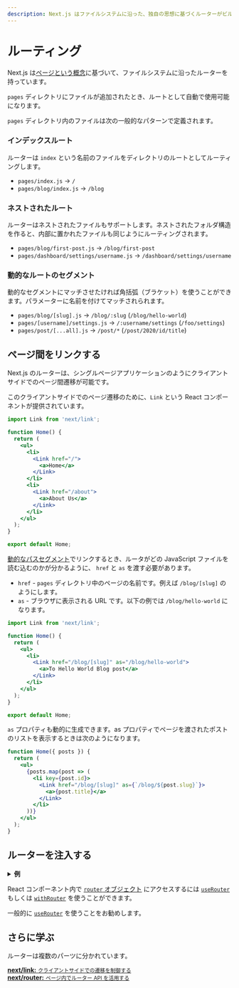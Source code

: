 ```yaml
---
description: Next.js はファイルシステムに沿った、独自の思想に基づくルーターがビルトインで導入されています。このページで学んでいきましょう。
---
```


# ルーティング

Next.js は[ページという概念](/docs/basic-features/pages.md)に基づいて、ファイルシステムに沿ったルーターを持っています。

`pages` ディレクトリにファイルが追加されたとき、ルートとして自動で使用可能になります。

`pages` ディレクトリ内のファイルは次の一般的なパターンで定義されます。

### インデックスルート

ルーターは `index` という名前のファイルをディレクトリのルートとしてルーティングします。

- `pages/index.js` → `/`
- `pages/blog/index.js` → `/blog`

### ネストされたルート

ルーターはネストされたファイルもサポートします。ネストされたフォルダ構造を作ると、内部に置かれたファイルも同じようにルーティングされます。

- `pages/blog/first-post.js` → `/blog/first-post`
- `pages/dashboard/settings/username.js` → `/dashboard/settings/username`

### 動的なルートのセグメント

動的なセグメントにマッチさせたければ角括弧（ブラケット）を使うことができます。パラメーターに名前を付けてマッチされられます。

- `pages/blog/[slug].js` → `/blog/:slug` (`/blog/hello-world`)
- `pages/[username]/settings.js` → `/:username/settings` (`/foo/settings`)
- `pages/post/[...all].js` → `/post/*` (`/post/2020/id/title`)

## ページ間をリンクする

Next.js のルーターは、シングルページアプリケーションのようにクライアントサイドでのページ間遷移が可能です。

このクライアントサイドでのページ遷移のために、`Link` という React コンポーネントが提供されています。

```jsx
import Link from 'next/link';

function Home() {
  return (
    <ul>
      <li>
        <Link href="/">
          <a>Home</a>
        </Link>
      </li>
      <li>
        <Link href="/about">
          <a>About Us</a>
        </Link>
      </li>
    </ul>
  );
}

export default Home;
```

[動的なパスセグメント](/docs/routing/dynamic-routes.md)でリンクするとき、ルータがどの JavaScript ファイルを読む込むのかが分かるように、 `href` と `as` を渡す必要があります。

- `href` - `pages` ディレクトリ中のページの名前です。例えば `/blog/[slug]` のようにします。
- `as` - ブラウザに表示される URL です。以下の例では `/blog/hello-world` になります。

```jsx
import Link from 'next/link';

function Home() {
  return (
    <ul>
      <li>
        <Link href="/blog/[slug]" as="/blog/hello-world">
          <a>To Hello World Blog post</a>
        </Link>
      </li>
    </ul>
  );
}

export default Home;
```

`as` プロパティも動的に生成できます。as プロパティでページを渡されたポストのリストを表示するときは次のようになります。

```jsx
function Home({ posts }) {
  return (
    <ul>
      {posts.map(post => (
        <li key={post.id}>
          <Link href="/blog/[slug]" as={`/blog/${post.slug}`}>
            <a>{post.title}</a>
          </Link>
        </li>
      ))}
    </ul>
  );
}
```

## ルーターを注入する

<details>
  <summary><b>例</b></summary>
  <ul>
    <li><a href="https://github.com/zeit/next.js/tree/canary/examples/dynamic-routing">動的なルーティング</a></li>
  </ul>
</details>

React コンポーネント内で [`router` オブジェクト](/docs/api-reference/next/router.md#router-object) にアクセスするには [`useRouter`]( /docs/api-reference/next/router.md#useRouter) もしくは [`withRouter`](/docs/api-reference/next/router.md#withRouter) を使うことができます。

一般的に [`useRouter`](/docs/api-reference/next/router.md#useRouter) を使うことをお勧めします。

## さらに学ぶ

ルーターは複数のパーツに分かれています。

<div class="card">
  <a href="/docs/api-reference/next/link.md">
    <b>next/link:</b>
    <small>クライアントサイドでの遷移を制御する</small>
  </a>
</div>

<div class="card">
  <a href="/docs/api-reference/next/router.md">
    <b>next/router:</b>
    <small>ページ内でルーター API を活用する</small>
  </a>
</div>
